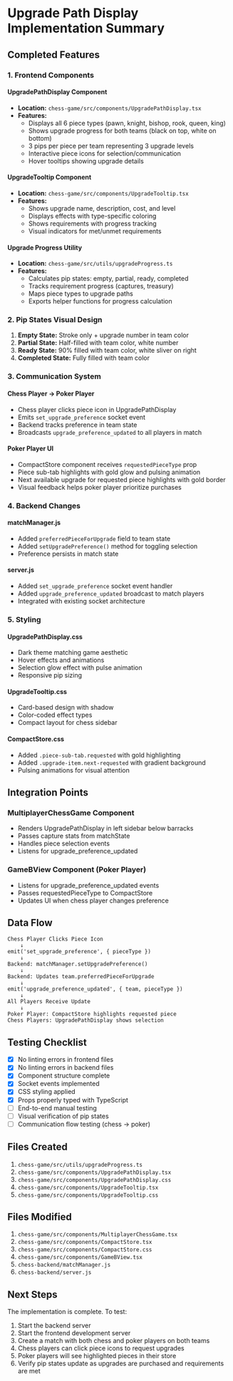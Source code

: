 # Upgrade Path Display Implementation Summary

## Completed Features

### 1. Frontend Components

#### UpgradePathDisplay Component
- **Location:** `chess-game/src/components/UpgradePathDisplay.tsx`
- **Features:**
  - Displays all 6 piece types (pawn, knight, bishop, rook, queen, king)
  - Shows upgrade progress for both teams (black on top, white on bottom)
  - 3 pips per piece per team representing 3 upgrade levels
  - Interactive piece icons for selection/communication
  - Hover tooltips showing upgrade details

#### UpgradeTooltip Component
- **Location:** `chess-game/src/components/UpgradeTooltip.tsx`
- **Features:**
  - Shows upgrade name, description, cost, and level
  - Displays effects with type-specific coloring
  - Shows requirements with progress tracking
  - Visual indicators for met/unmet requirements

#### Upgrade Progress Utility
- **Location:** `chess-game/src/utils/upgradeProgress.ts`
- **Features:**
  - Calculates pip states: empty, partial, ready, completed
  - Tracks requirement progress (captures, treasury)
  - Maps piece types to upgrade paths
  - Exports helper functions for progress calculation

### 2. Pip States Visual Design

1. **Empty State:** Stroke only + upgrade number in team color
2. **Partial State:** Half-filled with team color, white number
3. **Ready State:** 90% filled with team color, white sliver on right
4. **Completed State:** Fully filled with team color

### 3. Communication System

#### Chess Player → Poker Player
- Chess player clicks piece icon in UpgradePathDisplay
- Emits `set_upgrade_preference` socket event
- Backend tracks preference in team state
- Broadcasts `upgrade_preference_updated` to all players in match

#### Poker Player UI
- CompactStore component receives `requestedPieceType` prop
- Piece sub-tab highlights with gold glow and pulsing animation
- Next available upgrade for requested piece highlights with gold border
- Visual feedback helps poker player prioritize purchases

### 4. Backend Changes

#### matchManager.js
- Added `preferredPieceForUpgrade` field to team state
- Added `setUpgradePreference()` method for toggling selection
- Preference persists in match state

#### server.js
- Added `set_upgrade_preference` socket event handler
- Added `upgrade_preference_updated` broadcast to match players
- Integrated with existing socket architecture

### 5. Styling

#### UpgradePathDisplay.css
- Dark theme matching game aesthetic
- Hover effects and animations
- Selection glow effect with pulse animation
- Responsive pip sizing

#### UpgradeTooltip.css
- Card-based design with shadow
- Color-coded effect types
- Compact layout for chess sidebar

#### CompactStore.css
- Added `.piece-sub-tab.requested` with gold highlighting
- Added `.upgrade-item.next-requested` with gradient background
- Pulsing animations for visual attention

## Integration Points

### MultiplayerChessGame Component
- Renders UpgradePathDisplay in left sidebar below barracks
- Passes capture stats from matchState
- Handles piece selection events
- Listens for upgrade_preference_updated

### GameBView Component (Poker Player)
- Listens for upgrade_preference_updated events
- Passes requestedPieceType to CompactStore
- Updates UI when chess player changes preference

## Data Flow

```
Chess Player Clicks Piece Icon
    ↓
emit('set_upgrade_preference', { pieceType })
    ↓
Backend: matchManager.setUpgradePreference()
    ↓
Backend: Updates team.preferredPieceForUpgrade
    ↓
emit('upgrade_preference_updated', { team, pieceType })
    ↓
All Players Receive Update
    ↓
Poker Player: CompactStore highlights requested piece
Chess Players: UpgradePathDisplay shows selection
```

## Testing Checklist

- [x] No linting errors in frontend files
- [x] No linting errors in backend files
- [x] Component structure complete
- [x] Socket events implemented
- [x] CSS styling applied
- [x] Props properly typed with TypeScript
- [ ] End-to-end manual testing
- [ ] Visual verification of pip states
- [ ] Communication flow testing (chess → poker)

## Files Created

1. `chess-game/src/utils/upgradeProgress.ts`
2. `chess-game/src/components/UpgradePathDisplay.tsx`
3. `chess-game/src/components/UpgradePathDisplay.css`
4. `chess-game/src/components/UpgradeTooltip.tsx`
5. `chess-game/src/components/UpgradeTooltip.css`

## Files Modified

1. `chess-game/src/components/MultiplayerChessGame.tsx`
2. `chess-game/src/components/CompactStore.tsx`
3. `chess-game/src/components/CompactStore.css`
4. `chess-game/src/components/GameBView.tsx`
5. `chess-backend/matchManager.js`
6. `chess-backend/server.js`

## Next Steps

The implementation is complete. To test:

1. Start the backend server
2. Start the frontend development server
3. Create a match with both chess and poker players on both teams
4. Chess players can click piece icons to request upgrades
5. Poker players will see highlighted pieces in their store
6. Verify pip states update as upgrades are purchased and requirements are met


